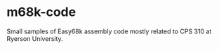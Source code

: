 m68k-code
=========

Small samples of Easy68k assembly code mostly related to CPS 310 at Ryerson University.
